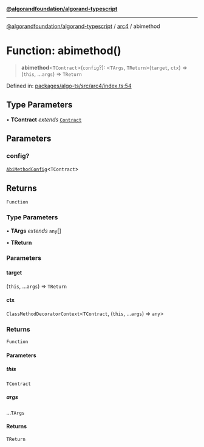 [**@algorandfoundation/algorand-typescript**](../../../README.md)

***

[@algorandfoundation/algorand-typescript](../../../README.md) / [arc4](../README.md) / abimethod

# Function: abimethod()

> **abimethod**\<`TContract`\>(`config`?): \<`TArgs`, `TReturn`\>(`target`, `ctx`) => (`this`, ...`args`) => `TReturn`

Defined in: [packages/algo-ts/src/arc4/index.ts:54](https://github.com/algorandfoundation/puya-ts/blob/14c9827d80da81ff08b4923e997ba22be04aa0db/packages/algo-ts/src/arc4/index.ts#L54)

## Type Parameters

• **TContract** *extends* [`Contract`](../classes/Contract.md)

## Parameters

### config?

[`AbiMethodConfig`](../type-aliases/AbiMethodConfig.md)\<`TContract`\>

## Returns

`Function`

### Type Parameters

• **TArgs** *extends* `any`[]

• **TReturn**

### Parameters

#### target

(`this`, ...`args`) => `TReturn`

#### ctx

`ClassMethodDecoratorContext`\<`TContract`, (`this`, ...`args`) => `any`\>

### Returns

`Function`

#### Parameters

##### this

`TContract`

##### args

...`TArgs`

#### Returns

`TReturn`
